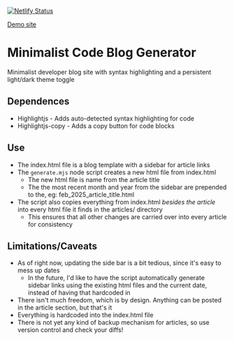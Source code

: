[![Netlify Status](https://api.netlify.com/api/v1/badges/8006df7f-06b3-4949-8d3e-1f2e6b02b1dd/deploy-status)](https://app.netlify.com/sites/gregoridev/deploys)

[Demo site][demo_url]

# Minimalist Code Blog Generator

Minimalist developer blog site with syntax highlighting and a persistent light/dark theme toggle

## Dependences

- Highlightjs - Adds auto-detected syntax highlighting for code
- Highlightjs-copy - Adds a copy button for code blocks

## Use

- The index.html file is a blog template with a sidebar for article links
- The `generate.mjs` node script creates a new html file from index.html
  - The new html file is name from the article title
  - The the most recent month and year from the sidebar are prepended to the, eg: feb_2025_article_title.html
- The script also copies everything from index.html _besides the article_ into every html file it finds in the articles/ directory
  - This ensures that all other changes are carried over into every article for consistency

## Limitations/Caveats

- As of right now, updating the side bar is a bit tedious, since it's easy to mess up dates
  - In the future, I'd like to have the script automatically generate sidebar links using the existing html files and the current date, instead of having that hardcoded in
- There isn't much freedom, which is by design. Anything can be posted in the article section, but that's it
- Everything is hardcoded into the index.html file
- There is not yet any kind of backup mechanism for articles, so use version control and check your diffs!

[//]: # ()

   [demo_url]: <https://gregoridev.netlify.app/>
